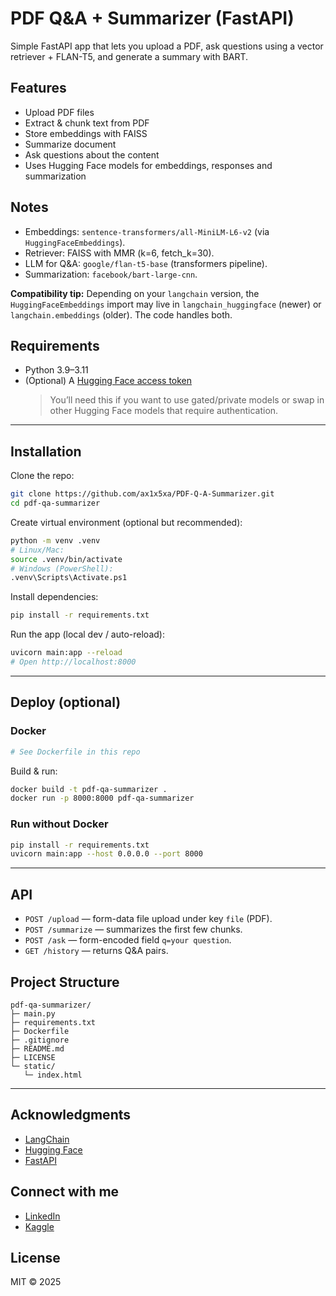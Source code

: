 # PDF Q&A + Summarizer (FastAPI)

Simple FastAPI app that lets you upload a PDF, ask questions using a vector retriever + FLAN-T5, and generate a summary with BART.

## Features

- Upload PDF files
- Extract & chunk text from PDF
- Store embeddings with FAISS
- Summarize document
- Ask questions about the content
- Uses Hugging Face models for embeddings, responses and summarization

## Notes

- Embeddings: `sentence-transformers/all-MiniLM-L6-v2` (via `HuggingFaceEmbeddings`).
- Retriever: FAISS with MMR (k=6, fetch_k=30).
- LLM for Q&A: `google/flan-t5-base` (transformers pipeline).
- Summarization: `facebook/bart-large-cnn`.

**Compatibility tip:** Depending on your `langchain` version, the `HuggingFaceEmbeddings` import may live in `langchain_huggingface` (newer) or `langchain.embeddings` (older). The code handles both.

## Requirements
- Python 3.9–3.11
- (Optional) A [Hugging Face access token](https://huggingface.co/settings/tokens)  
  > You’ll need this if you want to use gated/private models or swap in other Hugging Face models that require authentication.

---

## Installation
Clone the repo:
```bash
git clone https://github.com/ax1x5xa/PDF-Q-A-Summarizer.git
cd pdf-qa-summarizer
```

Create virtual environment (optional but recommended):
```bash
python -m venv .venv
# Linux/Mac:
source .venv/bin/activate
# Windows (PowerShell):
.venv\Scripts\Activate.ps1
```

Install dependencies:
```bash
pip install -r requirements.txt
```

Run the app (local dev / auto-reload):
```bash
uvicorn main:app --reload
# Open http://localhost:8000
```

---

## Deploy (optional)

### Docker
```Dockerfile
# See Dockerfile in this repo
```
Build & run:
```bash
docker build -t pdf-qa-summarizer .
docker run -p 8000:8000 pdf-qa-summarizer
```

### Run without Docker
```bash
pip install -r requirements.txt
uvicorn main:app --host 0.0.0.0 --port 8000
```

---

## API
- `POST /upload`  — form-data file upload under key `file` (PDF).
- `POST /summarize` — summarizes the first few chunks.
- `POST /ask` — form-encoded field `q=your question`.
- `GET /history` — returns Q&A pairs.

## Project Structure
```
pdf-qa-summarizer/
├─ main.py
├─ requirements.txt
├─ Dockerfile
├─ .gitignore
├─ README.md
├─ LICENSE
└─ static/
   └─ index.html
```

---

## Acknowledgments
- [LangChain](https://www.langchain.com/)
- [Hugging Face](https://huggingface.co/)
- [FastAPI](https://fastapi.tiangolo.com/)

## Connect with me
- [LinkedIn](https://www.linkedin.com/in/x1x5x/)
- [Kaggle](https://www.kaggle.com/abdullahhussein1504)

## License
MIT © 2025